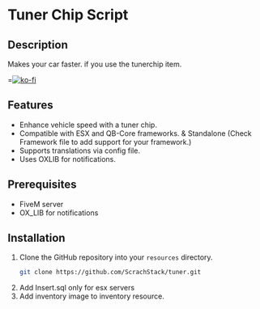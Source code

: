# Tuner Chip Script

## Description
Makes your car faster. if you use the tunerchip item.

=[![ko-fi](https://ko-fi.com/img/githubbutton_sm.svg)](https://ko-fi.com/T6T01APGOO)

## Features

- Enhance vehicle speed with a tuner chip.
- Compatible with ESX and QB-Core frameworks. & Standalone (Check Framework file to add support for your framework.)
- Supports translations via config file.
- Uses OXLIB for notifications.

## Prerequisites

- FiveM server 
- OX_LIB for notifications

## Installation

1. Clone the GitHub repository into your `resources` directory.
   ```bash
   git clone https://github.com/ScrachStack/tuner.git
2. Add Insert.sql only for esx servers
3.  Add inventory image to inventory resource.

